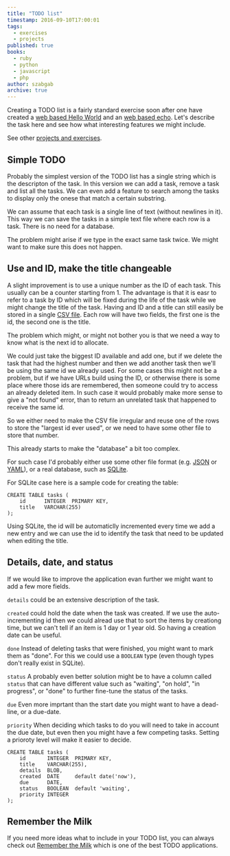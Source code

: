 ```yaml
---
title: "TODO list"
timestamp: 2016-09-10T17:00:01
tags:
  - exercises
  - projects
published: true
books:
  - ruby
  - python
  - javascript
  - php
author: szabgab
archive: true
---
```



Creating a TODO list is a fairly standard exercise soon after one have created a [web based Hello World](/exercise-web-hello-world)
and an [web based echo](/exercise-web-echo). Let's describe the task here and see how what interesting features we might include.

See other [projects and exercises](/exercises).


## Simple TODO

Probably the simplest version of the TODO list has a single string which is the descripton of the task.
In this version we can add a task, remove a task and list all the tasks. We can even add a feature to search among the tasks
to display only the onese that match a certain substring.

We can assume that each task is a single line of text (without newlines in it). This way we can save the tasks in a simple text file
where each row is a task. There is no need for a database.

The problem might arise if we type in the exact same task twice. We might want to make sure this does not happen.

## Use and ID, make the title changeable

A slight improvement is to use a unique number as the ID of each task. This usually can be a counter starting from 1.
The advantage is that it is easr to refer to a task by ID which will be fixed during the life of the task while we might
change the title of the task. Having and ID and a title can still easily be stored in a single [CSV file](/csv).
Each row will have two fields, the first one is the id, the second one is the title.

The problem which might, or might not bother you is that we need a way to know what is the next id to allocate.

We could just take the biggest ID available and add one, but if we delete the task that had the highest number and then
we add another task then we'll be using the same id we already used. For some cases this might not be a problem, but
if we have URLs build using the ID, or otherwise there is some place where those ids are remembered, then someone could
try to access an already deleted item. In such case it would probably make more sense to give a "not found" error, than to return
an unrelated task that happened to receive the same id.

So we either need to make the CSV file irregular and reuse one of the rows to store the "largest id ever used", or
we need to have some other file to store that number.

This already starts to make the "database" a bit too complex.

For such case I'd probably either use some other file format (e.g. [JSON](/json)
or [YAML](/yaml)), or a real database, such as [SQLite](https://www.sqlite.org/).

For SQLite case here is a sample code for creating the table:

```
CREATE TABLE tasks (
    id      INTEGER  PRIMARY KEY,
    title   VARCHAR(255)
);
```

Using SQLite, the id will be automaticlly incremented every time we add a new entry and we can use the id
to identify the task that need to be updated when editing the title.

## Details, date, and status

If we would like to improve the application evan further we might want to add a few more fields.

`details` could be an extensive description of the task.

`created` could hold the date when the task was created. If we use the auto-incrementing id
then we could alread use that to sort the items by creationg time, but we can't tell if an item
is 1 day or 1 year old. So having a creation date can be useful.

`done` Instead of deleting tasks that were finished, you might want to mark
them as "done". For this we could use a `BOOLEAN` type (even though types don't really exist in SQLite).

`status` A probably even better solution might be to have a column called `status` that can have different
value such as "waiting", "on hold", "in progress", or "done" to further fine-tune the status of the tasks.

`due` Even more imprtant than the start date you might want to have a dead-line, or a due-date.

`priority` When deciding which tasks to do you will need to take in account the due date, but even then you might have
a few competing tasks. Setting a prioroty level will make it easier to decide.


```
CREATE TABLE tasks (
    id       INTEGER  PRIMARY KEY,
    title    VARCHAR(255),
    details  BLOB,
    created  DATE     default date('now'),
    due      DATE,
    status   BOOLEAN  default 'waiting',
    priority INTEGER
);
```


## Remember the Milk

If you need more ideas what to include in your TODO list, you can always check out 
[Remember the Milk](https://www.rememberthemilk.com/) which is one of the best TODO applications.


